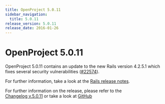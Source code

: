 ```yaml
---
title: OpenProject 5.0.11
sidebar_navigation:
  title: 5.0.11
release_version: 5.0.11
release_date: 2016-01-26
---
```


# OpenProject 5.0.11

OpenProject 5.0.11 contains an update to the new Rails version 4.2.5.1
which fixes several security vulnerabilities
([#22574](https://community.openproject.org/work_packages/22574)).

For further information, take a look at the [Rails release
notes](https://weblog.rubyonrails.org/2016/1/25/Rails-5-0-0-beta1-1-4-2-5-1-4-1-14-1-3-2-22-1-and-rails-html-sanitizer-1-0-3-have-been-released/).

For further information on the release, please refer to the  
[Changelog v.5.0.11](https://community.openproject.org/versions/798) 
or take a look at
[GitHub](https://github.com/opf/openproject/tree/v5.0.11)


